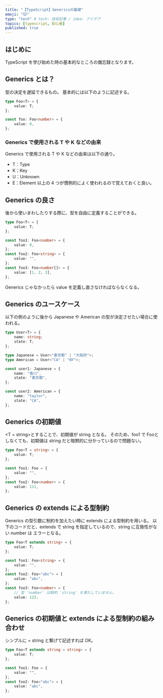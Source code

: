 ```yaml
---
title: "【TypeScript】Genericsの基礎"
emoji: "😽"
type: "tech" # tech: 技術記事 / idea: アイデア
topics: [typescript, 初心者]
published: true
---
```


## はじめに

TypeScript を学び始めた時の基本的なところの備忘録となります。

## Generics とは？

型の決定を遅延できるもの。
基本的には以下のように記述する。

```ts
type Foo<T> = {
	value: T;
};

const foo: Foo<number> = {
	value: 0,
};
```

### Generics で使用される T や K などの由来

Generics で使用される T や K などの由来は以下の通り。

- T：Type
- K：Key
- U：Unknown
- E：Element
  以上の 4 つが慣例的によく使われるので覚えておくと良い。

## Generics の良さ

後から使いまわしたりする際に、型を自由に定義することができる。

```ts
type Foo<T> = {
	value: T;
};

const foo1: Foo<number> = {
	value: 0,
};
const foo2: Foo<string> = {
	value: "",
};
const foo3: Foo<number[]> = {
	value: [1, 2, 3],
};
```

Generics じゃなかったら value を定義し直さなければならなくなる。

## Generics のユースケース

以下の例のように後から Japanese や American の型が決定させたい場合に使われる。

```ts
type User<T> = {
	name: string;
	state: T;
};

type Japanese = User<"東京都" | "大阪府">;
type American = User<"CA" | "NY">;

const user1: Japanese = {
	name: "香川",
	state: "東京都",
};

const user2: American = {
	name: "taylor",
	state: "CA",
};
```

## Generics の初期値

<T = string>とすることで、初期値が string となる。
そのため、foo1 で Foo<string>としなくても、初期値は string だと暗黙的に分かっているので問題ない。

```ts
type Foo<T = string> = {
	value: T;
};

const foo1: Foo = {
	value: "",
};
const foo2: Foo<number> = {
	value: 111,
};
```

## Generics の extends による型制約

Generics の型引数に制約を加えたい時に extends による型制約を用いる。
以下のコードだと、extends で string を指定しているので、string に互換性がない number は
エラーとなる。

```ts
type Foo<T extends string> = {
	value: T;
};

const foo1: Foo<string> = {
	value: "",
};
const foo2: Foo<"abc"> = {
	value: "abc",
};
const foo3: Foo<number> = {
	// 型 'number' は制約 'string' を満たしていません。
	value: 123,
};
```

## Generics の初期値と extends による型制約の組み合わせ

シンプルに = string と繋げて記述すれば OK。

```ts
type Foo<T extends string = string> = {
	value: T;
};

const foo1: Foo = {
	value: "",
};
const foo2: Foo<"abc"> = {
	value: "abc",
};
```
